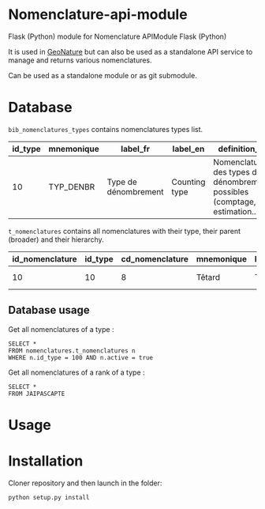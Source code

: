 # Nomenclature-api-module

Flask (Python) module for Nomenclature APIModule Flask (Python)

It is used in [GeoNature](https://github.com/PnX-SI/GeoNature) but can also be used as a standalone API service to manage and returns various nomenclatures. 

Can be used as a standalone module or as git submodule. 

# Database

`bib_nomenclatures_types` contains nomenclatures types list.

id_type | mnemonique | label_fr | label_en | definition_fr | definition_en | source | statut | meta_create_date | meta_update_date
------- | ---------- | -------- | -------- | ------------- | ------------- | ------ | ------ | ---------------- | ----------------
10 | TYP_DENBR | Type de dénombrement | Counting type | Nomenclature des types de dénombrement possibles (comptage, estimation...) | Possible counting types (count, estimation...) | SINP | Validated | 2014-01-22 00:00:00 | 2015-12-16 00:00:00 | 

`t_nomenclatures` contains all nomenclatures with their type, their parent (broader) and their hierarchy.

id_nomenclature | id_type | cd_nomenclature | mnemonique | label_fr | definition_fr | source | statut | id_broader | hierarchy | meta_create_date | meta_update_date | activ
------- | ---------- | -------- | -------- | -------- | --------- | ------ | ------ | -------- | ------ | ------ | ------ | ------
10 | 10 | 8 | Têtard | Têtard | Larve de batracien | SINP | Validé | 2 | 010.008 | 2015-07-29 00:00:00 | 2015-10-09 00:00:00 | true

## Database usage

Get all nomenclatures of a type :

```
SELECT *
FROM nomenclatures.t_nomenclatures n
WHERE n.id_type = 100 AND n.active = true
```

Get all nomenclatures of a rank of a type :

```
SELECT *
FROM JAIPASCAPTE
```

# Usage


# Installation

Cloner repository and then launch in the folder:

```
python setup.py install
```
